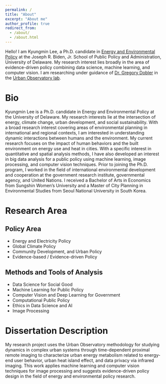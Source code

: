 ```yaml
---
permalink: /
title: "About"
excerpt: "About me"
author_profile: true
redirect_from: 
  - /about/
  - /about.html
---
```



Hello! I am Kyungmin Lee, a Ph.D. candidate in [Energy and Environmental Policy](https://www.bidenschool.udel.edu/doctoral-programs/academic-programs/ph-d-in-energy-and-environmental-policy) at the Joseph R. Biden, Jr. School of Public Policy and Administration, University of Delaware. My research interest lies broadly in the area of evidence-driven policy combining data science, machine learning, and computer vision. I am researching under guidance of [Dr. Gregory Dobler](https://www.bidenschool.udel.edu/people/gdobler) in the [Urban Observatory lab](https://muonetwork.github.io/index.html).



Bio
======
Kyungmin Lee is a Ph.D. candidate in Energy and Environmental Policy at the University of Delaware. My research interests lie at the intersection of energy, climate change, urban development, and social sustainability. With a broad research interest covering areas of environmental planning in international and regional contexts, I am interested in understanding dynamic interactions between humans and the environment. My current research focuses on the impact of human behaviors and the built environment on energy use and heat in cities. With a specific interest in quantitative and spatial analysis methods, I have also developed an interest in big data analysis for a public policy using machine learning, image processing, and computer vision techniques. Prior to joining the Ph.D. program, I worked in the field of international environmental development and cooperation at the government research institute, governmental agency, and United Nations. I received a Bachelor of Arts in Economics from Sungshin Women’s University and a Master of City Planning in Environmental Studies from Seoul National University in South Korea.

Research Area
======

Policy Area
------
* Energy and Electricity Policy
* Global Climate Policy
* Community Development, and Urban Policy
* Evidence-based / Evidence-driven Policy


Methods and Tools of Analysis 
------
* Data Science for Social Good 
* Machine Learning for Public Policy
* Computer Vision and Deep Learning for Government 
* Computational Public Policy
* Ethics in Data Science and AI
* Image Processing 


Dissertation Description
======
My research project uses the Urban Observatory methodology for studying dynamics in complex urban systems through time-dependent proximal remote imaging to characterize urban energy metabolism related to energy-end user behavior,  urban heat island effect, and data privacy via infrared imaging. This work applies machine learning and computer vision  techniques for image processing and suggests evidence-driven policy design in the field of energy and environmental policy research. 

